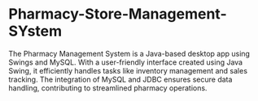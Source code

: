 # Pharmacy-Store-Management-SYstem
The Pharmacy Management System is a Java-based desktop app using Swings and MySQL. With a user-friendly interface created using Java Swing, it efficiently handles tasks like inventory management and sales tracking. The integration of MySQL and JDBC ensures secure data handling, contributing to streamlined pharmacy operations.
